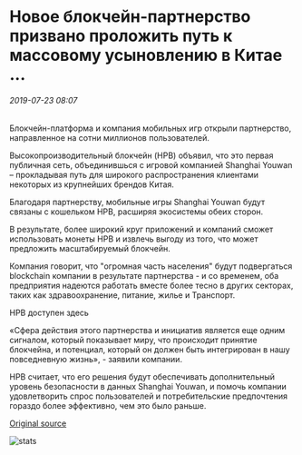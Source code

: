 # Новое блокчейн-партнерство призвано проложить путь к массовому усыновлению в Китае ...

###### 2019-07-23 08:07

Блокчейн-платформа и компания мобильных игр открыли партнерство, направленное на сотни миллионов пользователей.

Высокопроизводительный блокчейн (HPB) объявил, что это первая публичная сеть, объединившься с игровой компанией Shanghai Youwan – прокладывая путь для широкого распространения клиентами некоторых из крупнейших брендов Китая.

Благодаря партнерству, мобильные игры Shanghai Youwan будут связаны с кошельком HPB, расширяя экосистемы обеих сторон.

В результате, более широкий круг приложений и компаний сможет использовать монеты HPB и извлечь выгоду из того, что может предложить масштабируемый блокчейн.

Компания говорит, что "огромная часть населения" будут подвергаться blockchain компании в результате партнерства - и со временем, оба предприятия надеются работать вместе более тесно в других секторах, таких как здравоохранение, питание, жилье и Транспорт.

HPB доступен здесь

«Сфера действия этого партнерства и инициатив является еще одним сигналом, который показывает миру, что происходит принятие блокчейна, и потенциал, который он должен быть интегрирован в нашу повседневную жизнь», - заявили компании.

HPB считает, что его решения будут обеспечивать дополнительный уровень безопасности в данных Shanghai Youwan, и помочь компании удовлетворить спрос пользователей и потребительские предпочтения гораздо более эффективно, чем это было раньше.

[Original source](https://cointelegraph.com/news/new-blockchain-partnership-aims-to-pave-the-way-for-mass-adoption-in-china)

![stats](https://c.statcounter.com/11760860/0/a89fa40b/1/ "stats")
